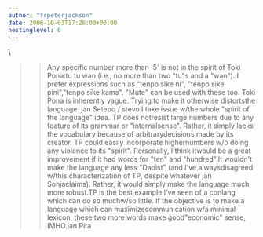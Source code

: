 ```yaml
---
author: "frpeterjackson"
date: 2006-10-03T17:26:00+00:00
nestinglevel: 0
---
```

\
>> Any specific number more than '5' is not in the spirit of Toki Pona:tu tu
> wan (i.e., no more than two "tu"s and a "wan").
> I prefer expressions such as "tenpo sike ni", "tenpo sike pini","tenpo sike
> kama". "Mute" can be used with these too.
> Toki Pona is inherently vague. Trying to make it otherwise distortsthe
> language.
> jan Setepo / stevo
>I take issue w/the whole "spirit of the language" idea. TP does notresist large numbers due to any feature of its grammar or "internalsense". Rather, it simply lacks the vocabulary because of arbitrarydecisions made by its creator. TP could easily incorporate highernumbers w/o doing any violence to its "spirit". Personally, I think itwould be a great improvement if it had words for "ten" and "hundred".It wouldn't make the language any less "Daoist" (and I've alwaysdisagreed w/this characterization of TP, despite whatever jan Sonjaclaims). Rather, it would simply make the language much more robust.TP is the best example I've seen of a conlang which can do so muchw/so little. If the objective is to make a language which can maximizecommunication w/a minimal lexicon, these two more words make good"economic" sense, IMHO.jan Pita
